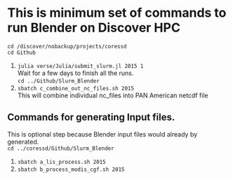 # This is minimum set of commands to run Blender on Discover HPC  
`cd /discover/nobackup/projects/coressd`  
`cd Github`  
1. `julia verse/Julia/submit_slurm.jl 2015 1`  
    Wait for a few days to finish all the runs.  
`cd ../Github/Slurm_Blender`  
2. `sbatch c_combine_out_nc_files.sh 2015`  
    This will combine individual nc_files  into PAN American netcdf file  

## Commands for generating Input files.   
This is optional step because Blender input files would already by generated.  
`cd ../coressd/Github/Slurm_Blender`  
1. `sbatch a_lis_process.sh 2015`  
2. `sbatch b_process_modis_cgf.sh 2015`  
